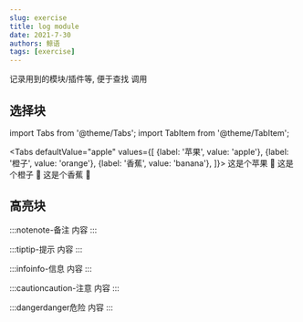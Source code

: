 ```yaml
---
slug: exercise
title: log module
date: 2021-7-30
authors: 鲸语
tags: [exercise]
---
```

记录用到的模块/插件等, 便于查找 调用
<!-- truncate -->

## 选择块
import Tabs from '@theme/Tabs';
import TabItem from '@theme/TabItem';

<Tabs defaultValue="apple" values={[
    {label: '苹果', value: 'apple'},
    {label: '橙子', value: 'orange'},
    {label: '香蕉', value: 'banana'},
  ]}>
  <TabItem value="apple" label="苹果" default>
    这是个苹果 🍎
  </TabItem>
  <TabItem value="orange" label="橙子">
    这是个橙子 🍊
  </TabItem>
  <TabItem value="banana" label="香蕉">
    这是个香蕉 🍌
  </TabItem>
</Tabs>

## 高亮块
:::notenote-备注
内容
:::

:::tiptip-提示
内容
:::

:::infoinfo-信息
内容
:::

:::cautioncaution-注意
内容
:::

:::dangerdanger危险
内容
:::